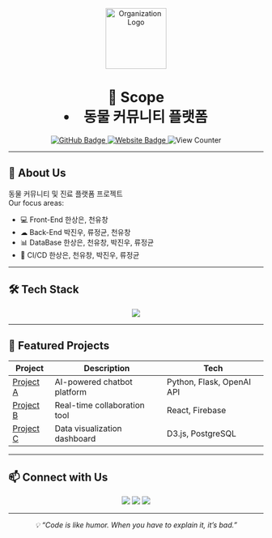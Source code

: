 <!-- Organization Profile README -->

<p align="center">
  <img src="https://avatars.githubusercontent.com/u/0000000?s=200&v=4" width="120" alt="Organization Logo">
</p>

<h1 align="center">🚀 Scope <li>
  <strong>동물 커뮤니티 플랫폼</strong></h1>
</li>

<p align="center">
  <a href="https://github.com/your-org">
    <img src="https://img.shields.io/badge/GitHub-Your%20Org-181717?style=flat-square&logo=github" alt="GitHub Badge">
  </a>
  <a href="https://your-website.com">
    <img src="https://img.shields.io/badge/Website-Visit-blue?style=flat-square" alt="Website Badge">
  </a>
  <img src="https://komarev.com/ghpvc/?username=your-org&label=Profile%20Views&color=brightgreen&style=flat-square" alt="View Counter">
</p>

---

## 📌 About Us
동물 커뮤니티 및 진료 플랫폼 프로젝트   
Our focus areas:
- 💻 Front-End 한상은, 천유창 
- ☁ Back-End 박진우, 류정균, 천유창
- 📊 DataBase 한상은, 천유창, 박진우, 류정균
- 📱 CI/CD 한상은, 천유창, 박진우, 류정균

---

## 🛠 Tech Stack
<p align="center">
  <img src="https://skillicons.dev/icons?i=java,js,ts,react,spring,aws,docker,mysql" />
</p>

---

## 🌟 Featured Projects
| Project | Description | Tech |
|---------|-------------|------|
| [Project A](https://github.com/your-org/project-a) | AI-powered chatbot platform | Python, Flask, OpenAI API |
| [Project B](https://github.com/your-org/project-b) | Real-time collaboration tool | React, Firebase |
| [Project C](https://github.com/your-org/project-c) | Data visualization dashboard | D3.js, PostgreSQL |

---

## 📫 Connect with Us
<p align="center">
  <a href="mailto:contact@your-org.com"><img src="https://img.shields.io/badge/Email-contact%40your--org.com-red?style=for-the-badge&logo=gmail"></a>
  <a href="https://linkedin.com/company/your-org"><img src="https://img.shields.io/badge/LinkedIn-Your%20Org-blue?style=for-the-badge&logo=linkedin"></a>
  <a href="https://twitter.com/yourorg"><img src="https://img.shields.io/badge/Twitter-YourOrg-1DA1F2?style=for-the-badge&logo=twitter"></a>
</p>

---

<p align="center">
  <i>💡 “Code is like humor. When you have to explain it, it’s bad.”</i>
</p>
